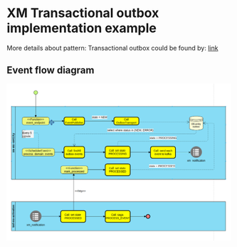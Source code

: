 # XM Transactional outbox implementation example

More details about pattern: Transactional outbox could be found by:
[link](https://microservices.io/patterns/data/transactional-outbox.html)

## Event flow diagram

<img src="image/outbox.png">
